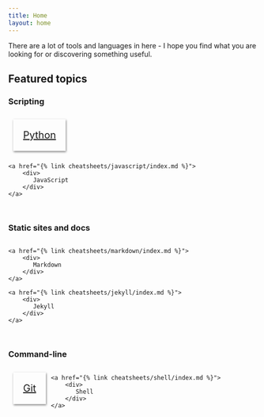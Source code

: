 ```yaml
---
title: Home
layout: home
---
```


There are a lot of tools and languages in here - I hope you find what you are looking for or discovering something
useful.

## Featured topics

### Scripting

<div class="flex-container">
    <a href="{% link cheatsheets/python/index.md %}">
        <div>
           Python
        </div>
    </a>

    <a href="{% link cheatsheets/javascript/index.md %}">
        <div>
           JavaScript
        </div>
    </a>
</div>

### Static sites and docs

<div class="flex-container">

    <a href="{% link cheatsheets/markdown/index.md %}">
        <div>
           Markdown
        </div>
    </a>

    <a href="{% link cheatsheets/jekyll/index.md %}">
        <div>
           Jekyll
        </div>
    </a>
</div>

### Command-line

<div class="flex-container">
    <a href="{% link cheatsheets/git/index.md %}">
        <div>
           Git
        </div>
    </a>

    <a href="{% link cheatsheets/shell/index.md %}">
        <div>
           Shell
        </div>
    </a>

</div>

<style>
    .flex-container {
        display: flex;
        flex-wrap: wrap;
        padding-bottom: 1em;
    }

    .flex-container>a>div {
        margin: 10px;
        padding: 20px;
        font-size: 20px;

        box-shadow: 1px 2px 4px gray;
    }

</style>
